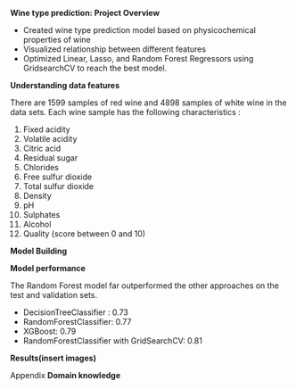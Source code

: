 ****Wine type prediction: Project Overview****

- Created wine type prediction model based on physicochemical properties of wine
- Visualized relationship between different features
- Optimized Linear, Lasso, and Random Forest Regressors using GridsearchCV to reach the best model.

****Understanding data features****

There are 1599 samples of red wine and 4898 samples of white wine in the data sets. Each wine sample has the following characteristics :

1. Fixed acidity
2. Volatile acidity
3. Citric acid
4. Residual sugar
5. Chlorides
6. Free sulfur dioxide
7. Total sulfur dioxide
8. Density
9. pH
10. Sulphates
11. Alcohol
12. Quality (score between 0 and 10)

****Model Building**** 

****Model performance**** 

The Random Forest model far outperformed the other approaches on the test and validation sets.

- DecisionTreeClassifier : 0.73
- RandomForestClassifier: 0.77
- XGBoost: 0.79
- RandomForestClassifier with GridSearchCV: 0.81

****Results(insert images)****

Appendix ****Domain knowledge****
